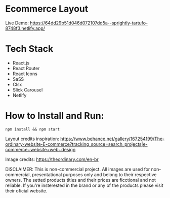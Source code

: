 # Ecommerce Layout

Live Demo: https://64dd29b51d046d072107dd5a--sprightly-tartufo-8748f3.netlify.app/

# Tech Stack

- React.js
- React Router
- React Icons
- SaSS
- Clsx
- Slick Carousel
- Netlify

# How to Install and Run:

`npm install && npm start`

Layout credits inspiration:
https://www.behance.net/gallery/167254199/The-ordinary-website-E-commerce?tracking_source=search_projects|e-commerce+website+web+design

Image credits:
https://theordinary.com/en-br

DISCLAIMER: This is non-commercial project. All images are used for non-commercial, presentational purposes only and belong to their respective owners.
The setted products titles and their prices are ficctional and not reliable. If you're insterested in the brand or any of the products please visit their oficial website.
